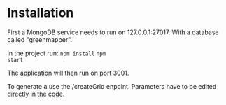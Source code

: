 <h1>Installation</h1>

First a MongoDB service needs to run on 127.0.0.1:27017. With a database called "greenmapper".

In the project run:
<code>npm install</code>
<code>npm start</code>

The application will then run on port 3001.

To generate a use the /createGrid enpoint. Parameters have to be edited directly in the code.
